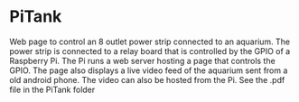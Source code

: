 # PiTank
Web page to control an 8 outlet power strip connected to an aquarium.  The power strip is connected to a relay board that is controlled by the GPIO of a Raspberry Pi.  The Pi runs a web server hosting a page that controls the GPIO.  The page also displays a live video feed of the aquarium sent from a old android phone.  The video can also be hosted from the Pi.
See the .pdf file in the PiTank folder
